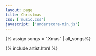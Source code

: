 ```yaml
---
layout: page
title: Christmas
css: ['music.css']
javascript: ['underscore-min.js']
---
```

{% assign songs = "Xmas" | all_songs%}

{% include artist.html %}